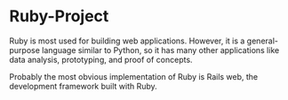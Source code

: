 # Ruby-Project

Ruby is most used for building web applications. 
However, it is a general-purpose language similar to Python, 
so it has many other applications like data analysis, prototyping, and proof of concepts. 

Probably the most obvious implementation of Ruby is Rails web, the development framework built with Ruby.
